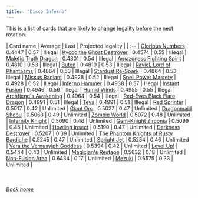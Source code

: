 ```yaml
---
title:  "Disco Inferno"
---
```


This is a list of cards that are likely to change legality before the next rotation.

| Card name | Average | Last | Projected legality |
| :-- |
[Glorious Numbers](https://db.ygoprodeck.com/card/?search=Glorious%20Numbers) | 0.4447 | 0.57 | Illegal |
[Kycoo the Ghost Destroyer](https://db.ygoprodeck.com/card/?search=Kycoo%20the%20Ghost%20Destroyer) | 0.4574 | 0.55 | Illegal |
[Malefic Truth Dragon](https://db.ygoprodeck.com/card/?search=Malefic%20Truth%20Dragon) | 0.4801 | 0.54 | Illegal |
[Amazoness Fighting Spirit](https://db.ygoprodeck.com/card/?search=Amazoness%20Fighting%20Spirit) | 0.4810 | 0.53 | Illegal |
[Buten](https://db.ygoprodeck.com/card/?search=Buten) | 0.4810 | 0.53 | Illegal |
[Raviel, Lord of Phantasms](https://db.ygoprodeck.com/card/?search=Raviel,%20Lord%20of%20Phantasms) | 0.4864 | 0.53 | Illegal |
[Stardust Re-Spark](https://db.ygoprodeck.com/card/?search=Stardust%20Re-Spark) | 0.4864 | 0.53 | Illegal |
[Missus Radiant](https://db.ygoprodeck.com/card/?search=Missus%20Radiant) | 0.4928 | 0.52 | Illegal |
[Spell Power Mastery](https://db.ygoprodeck.com/card/?search=Spell%20Power%20Mastery) | 0.4928 | 0.52 | Illegal |
[Inferno Hammer](https://db.ygoprodeck.com/card/?search=Inferno%20Hammer) | 0.4938 | 0.57 | Illegal |
[Instant Fusion](https://db.ygoprodeck.com/card/?search=Instant%20Fusion) | 0.4946 | 0.56 | Illegal |
[Humid Winds](https://db.ygoprodeck.com/card/?search=Humid%20Winds) | 0.4955 | 0.55 | Illegal |
[Archfiend's Awakening](https://db.ygoprodeck.com/card/?search=Archfiend's%20Awakening) | 0.4964 | 0.54 | Illegal |
[Red-Eyes Black Flare Dragon](https://db.ygoprodeck.com/card/?search=Red-Eyes%20Black%20Flare%20Dragon) | 0.4991 | 0.51 | Illegal |
[Teva](https://db.ygoprodeck.com/card/?search=Teva) | 0.4991 | 0.51 | Illegal |
[Red Sprinter](https://db.ygoprodeck.com/card/?search=Red%20Sprinter) | 0.5017 | 0.42 | Unlimited |
[Giant Orc](https://db.ygoprodeck.com/card/?search=Giant%20Orc) | 0.5027 | 0.47 | Unlimited |
[Dragonmaid Sheou](https://db.ygoprodeck.com/card/?search=Dragonmaid%20Sheou) | 0.5063 | 0.49 | Unlimited |
[Zombie World](https://db.ygoprodeck.com/card/?search=Zombie%20World) | 0.5072 | 0.48 | Unlimited |
[Infernity Knight](https://db.ygoprodeck.com/card/?search=Infernity%20Knight) | 0.5090 | 0.46 | Unlimited |
[Gem-Knight Zirconia](https://db.ygoprodeck.com/card/?search=Gem-Knight%20Zirconia) | 0.5099 | 0.45 | Unlimited |
[Howling Insect](https://db.ygoprodeck.com/card/?search=Howling%20Insect) | 0.5190 | 0.47 | Unlimited |
[Darkness Destroyer](https://db.ygoprodeck.com/card/?search=Darkness%20Destroyer) | 0.5207 | 0.39 | Unlimited |
[The Phantom Knights of Rusty Bardiche](https://db.ygoprodeck.com/card/?search=The%20Phantom%20Knights%20of%20Rusty%20Bardiche) | 0.5245 | 0.47 | Unlimited |
[Spright Jet](https://db.ygoprodeck.com/card/?search=Spright%20Jet) | 0.5254 | 0.46 | Unlimited |
[Vera the Vernusylph Goddess](https://db.ygoprodeck.com/card/?search=Vera%20the%20Vernusylph%20Goddess) | 0.5394 | 0.42 | Unlimited |
[Level Up!](https://db.ygoprodeck.com/card/?search=Level%20Up!) | 0.5444 | 0.43 | Unlimited |
[Magician's Restage](https://db.ygoprodeck.com/card/?search=Magician's%20Restage) | 0.5632 | 0.18 | Unlimited |
[Non-Fusion Area](https://db.ygoprodeck.com/card/?search=Non-Fusion%20Area) | 0.6434 | 0.17 | Unlimited |
[Mezuki](https://db.ygoprodeck.com/card/?search=Mezuki) | 0.6575 | 0.33 | Unlimited |

<br>

###### [Back home](index)